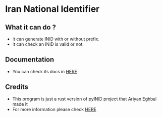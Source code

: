 # Iran National Identifier

## What it can do ?
- It can generate INID with or without prefix.
- It can check an INID is valid or not.

## Documentation
- You can check its docs in [HERE](https://docs.rs/inid_rs/0.1.2/inid_rs/)

## Credits
- This program is just a rust version of [pyINID](https://github.com/RYNEQ/pyINID) project that [Ariyan Eghbal](https://github.com/RYNEQ) made it
- For more information please check [HERE](https://github.com/RYNEQ/pyINID)
